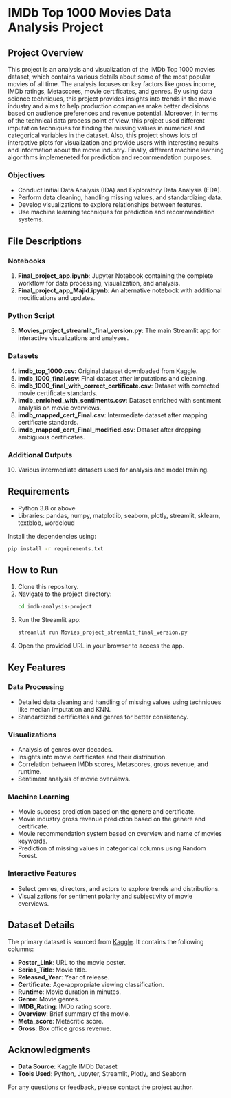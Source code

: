 
# IMDb Top 1000 Movies Data Analysis Project

## Project Overview

 This project is an analysis and visualization of the IMDb Top 1000 movies dataset, which contains various details about some of the most popular movies of all time. The analysis focuses on key factors like gross income, IMDb ratings, Metascores, movie certificates, and genres. By using data science techniques, this project provides insights into trends in the movie industry and aims to help production companies make better decisions based on audience preferences and revenue potential. Moreover, in terms of the technical data process point of view, this project used different imputation techniques for finding the missing values in numerical and categorical variables in the dataset. Also, this project shows lots of interactive plots for visualization and provide users with interesting results and information about the movie industry. Finally, different machine learning algorithms implemeneted for prediction and recommendation purposes. 

### Objectives
- Conduct Initial Data Analysis (IDA) and Exploratory Data Analysis (EDA).
- Perform data cleaning, handling missing values, and standardizing data.
- Develop visualizations to explore relationships between features.
- Use machine learning techniques for prediction and recommendation systems.

## File Descriptions

### Notebooks
1. **Final_project_app.ipynb**: Jupyter Notebook containing the complete workflow for data processing, visualization, and analysis.
2. **Final_project_app_Majid.ipynb**: An alternative notebook with additional modifications and updates.

### Python Script
3. **Movies_project_streamlit_final_version.py**: The main Streamlit app for interactive visualizations and analyses.

### Datasets
4. **imdb_top_1000.csv**: Original dataset downloaded from Kaggle.
5. **imdb_1000_final.csv**: Final dataset after imputations and cleaning.
6. **imdb_1000_final_with_correct_certificate.csv**: Dataset with corrected movie certificate standards.
7. **imdb_enriched_with_sentiments.csv**: Dataset enriched with sentiment analysis on movie overviews.
8. **imdb_mapped_cert_Final.csv**: Intermediate dataset after mapping certificate standards.
9. **imdb_mapped_cert_Final_modified.csv**: Dataset after dropping ambiguous certificates.

### Additional Outputs
10. Various intermediate datasets used for analysis and model training.

## Requirements

- Python 3.8 or above
- Libraries: pandas, numpy, matplotlib, seaborn, plotly, streamlit, sklearn, textblob, wordcloud

Install the dependencies using:
```bash
pip install -r requirements.txt
```

## How to Run

1. Clone this repository.
2. Navigate to the project directory:
   ```bash
   cd imdb-analysis-project
   ```
3. Run the Streamlit app:
   ```bash
   streamlit run Movies_project_streamlit_final_version.py
   ```
4. Open the provided URL in your browser to access the app.

## Key Features

### Data Processing
- Detailed data cleaning and handling of missing values using techniques like median imputation and KNN.
- Standardized certificates and genres for better consistency.

### Visualizations
- Analysis of genres over decades.
- Insights into movie certificates and their distribution.
- Correlation between IMDb scores, Metascores, gross revenue, and runtime.
- Sentiment analysis of movie overviews.

### Machine Learning
- Movie success prediction based on the genere and certificate.
- Movie industry gross revenue prediction based on the genere and certificate.
- Movie recommendation system based on overview and name of movies keywords.
- Prediction of missing values in categorical columns using Random Forest.

### Interactive Features
- Select genres, directors, and actors to explore trends and distributions.
- Visualizations for sentiment polarity and subjectivity of movie overviews.

## Dataset Details

The primary dataset is sourced from [Kaggle](https://www.kaggle.com/datasets/harshitshankhdhar/imdb-dataset-of-top-1000-movies-and-tv-shows). It contains the following columns:
- **Poster_Link**: URL to the movie poster.
- **Series_Title**: Movie title.
- **Released_Year**: Year of release.
- **Certificate**: Age-appropriate viewing classification.
- **Runtime**: Movie duration in minutes.
- **Genre**: Movie genres.
- **IMDB_Rating**: IMDb rating score.
- **Overview**: Brief summary of the movie.
- **Meta_score**: Metacritic score.
- **Gross**: Box office gross revenue.

## Acknowledgments

- **Data Source**: Kaggle IMDb Dataset
- **Tools Used**: Python, Jupyter, Streamlit, Plotly, and Seaborn

For any questions or feedback, please contact the project author.
